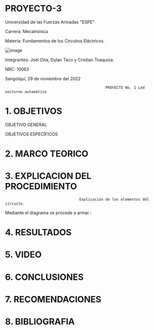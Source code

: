 # PROYECTO-3

Universidad de las Fuerzas Armadas "ESPE"

Carrera: Mecatrónica

Materia: Fundamentos de los Circuitos Eléctricos.

![image](https://user-images.githubusercontent.com/116817673/221704082-86afb8c2-5ed9-4b9f-8746-660d9b8163cb.png)

Integrantes: Joel Oña, Dylan Taco y Cristian Toaquiza.

NRC: 10063

Sangolquí, 29 de noviembre del 2022

                                                  PROYECTO No. 1 Led nocturno automático
                                                  
# 1. OBJETIVOS

OBJETIVO GENERAL

OBJETIVOS ESPECÍFICOS

# 2. MARCO TEORICO

# 3. EXPLICACION DEL PROCEDIMIENTO

                                      Explicacion de los elementos del circuito.      
                                      
Mediante el diagrama se procede a armar                                      :

# 4. RESULTADOS

# 5. VIDEO

# 6. CONCLUSIONES

# 7. RECOMENDACIONES

# 8. BIBLIOGRAFIA
